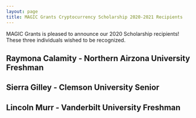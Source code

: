 ```yaml
---
layout: page
title: MAGIC Grants Cryptocurrency Scholarship 2020-2021 Recipients
---
```


MAGIC Grants is pleased to announce our 2020 Scholarship recipients! These three individuals wished to be recognized.

## Raymona Calamity - Northern Airzona University Freshman
## Sierra Gilley - Clemson University Senior
## Lincoln Murr - Vanderbilt University Freshman
